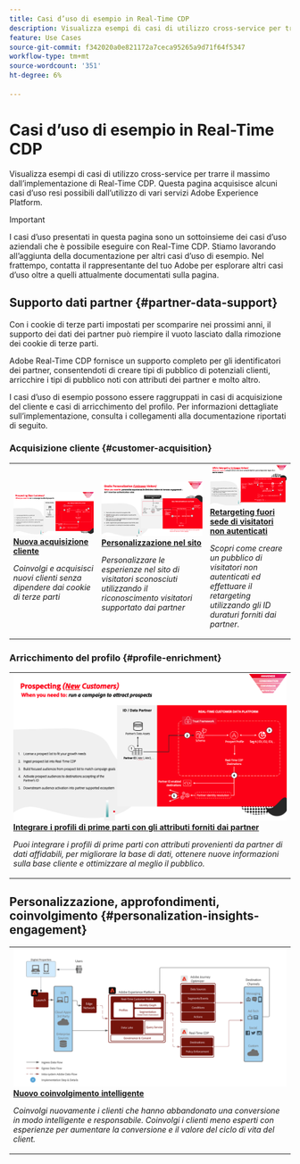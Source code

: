 ```yaml
---
title: Casi d’uso di esempio in Real-Time CDP
description: Visualizza esempi di casi di utilizzo cross-service per trarre il massimo dall’implementazione di Real-Time CDP.
feature: Use Cases
source-git-commit: f342020a0e821172a7ceca95265a9d71f64f5347
workflow-type: tm+mt
source-wordcount: '351'
ht-degree: 6%

---
```


# Casi d’uso di esempio in Real-Time CDP

Visualizza esempi di casi di utilizzo cross-service per trarre il massimo dall’implementazione di Real-Time CDP. Questa pagina acquisisce alcuni casi d’uso resi possibili dall’utilizzo di vari servizi Adobe Experience Platform.

>[!IMPORTANT]
>
>I casi d’uso presentati in questa pagina sono un sottoinsieme dei casi d’uso aziendali che è possibile eseguire con Real-Time CDP. Stiamo lavorando all’aggiunta della documentazione per altri casi d’uso di esempio. Nel frattempo, contatta il rappresentante del tuo Adobe per esplorare altri casi d’uso oltre a quelli attualmente documentati sulla pagina.

## Supporto dati partner {#partner-data-support}

Con i cookie di terze parti impostati per scomparire nei prossimi anni, il supporto dei dati dei partner può riempire il vuoto lasciato dalla rimozione dei cookie di terze parti.

Adobe Real-Time CDP fornisce un supporto completo per gli identificatori dei partner, consentendoti di creare tipi di pubblico di potenziali clienti, arricchire i tipi di pubblico noti con attributi dei partner e molto altro.

I casi d’uso di esempio possono essere raggruppati in casi di acquisizione del cliente e casi di arricchimento del profilo. Per informazioni dettagliate sull’implementazione, consulta i collegamenti alla documentazione riportati di seguito.

### Acquisizione cliente {#customer-acquisition}

<table style="margin-top: 0 !important">
<tr>
  <td>
    <a href="../partner-data/prospecting.md">
      <img alt="Coinvolgi e acquisisci nuovi clienti senza dipendere dai cookie di terze parti" src="/help/rtcdp/assets/partner-data/prospecting/prospecting-use-case-overview.png" />
    </a>
    <div>
      <a href="../partner-data/prospecting.md">
    <strong>Nuova acquisizione cliente</strong>
    </a>
    </div>
    <p>
    <em>Coinvolgi e acquisisci nuovi clienti senza dipendere dai cookie di terze parti</em>
    <p>
  </td>
  <td>
    <a href="../partner-data/onsite-personalization.md">
      <img alt="Personalizzare le esperienze nel sito per visitatori sconosciuti utilizzando il riconoscimento dei visitatori supportato dai partner" src="/help/rtcdp/assets/partner-data/onsite-personalization/onsite-personalization-overview.png" />
    </a>
    <div>
      <a href="../partner-data/onsite-personalization.md">
    <strong>Personalizzazione nel sito</strong>
    </a>
    </div>
    <p>
    <em>Personalizzare le esperienze nel sito di visitatori sconosciuti utilizzando il riconoscimento visitatori supportato dai partner</em>
    <p>
  </td>
  <td>
    <a href="../partner-data/offsite-retargeting.md">
      <img alt="Scopri come creare un pubblico di visitatori non autenticati ed effettuare il retargeting utilizzando gli ID duraturi forniti dai partner." src="../assets/offsite-retargeting/header.png" />
    </a>
    <div>
      <a href="../partner-data/offsite-retargeting.md">
    <strong>Retargeting fuori sede di visitatori non autenticati</strong>
    </a>
    </div>
    <p>
    <em>Scopri come creare un pubblico di visitatori non autenticati ed effettuare il retargeting utilizzando gli ID duraturi forniti dai partner.</em>
    <p>
  </td>
  </tr>
  </table>

### Arricchimento del profilo {#profile-enrichment}

<table style="margin-top: 0 !important">
<tr>
  <td>
    <a href="../partner-data/prospecting.md">
      <img alt="Integrare i profili di prime parti con gli attributi forniti dai partner" src="/help/rtcdp/assets/partner-data/prospecting/prospecting-use-case-overview.png" />
    </a>
    <div>
      <a href="../partner-data/prospecting.md">
    <strong>Integrare i profili di prime parti con gli attributi forniti dai partner</strong>
    </a>
    </div>
    <p>
    <em>Puoi integrare i profili di prime parti con attributi provenienti da partner di dati affidabili, per migliorare la base di dati, ottenere nuove informazioni sulla base cliente e ottimizzare al meglio il pubblico.</em>
    <p>
  </td>
  </tr>
  </table>

## Personalizzazione, approfondimenti, coinvolgimento {#personalization-insights-engagement}

<table style="margin-top: 0 !important">
<tr>
  <td>
    <a href="/help/rtcdp/use-case-guides/intelligent-re-engagement/intelligent-re-engagement.md">
      <img alt="Integrare i profili di prime parti con gli attributi forniti dai partner" src="/help/rtcdp/use-case-guides/intelligent-re-engagement/images/step-by-step.png" />
    </a>
    <div>
      <a href="../partner-data/prospecting.md">
    <strong>Nuovo coinvolgimento intelligente</strong>
    </a>
    </div>
    <p>
    <em>Coinvolgi nuovamente i clienti che hanno abbandonato una conversione in modo intelligente e responsabile. Coinvolgi i clienti meno esperti con esperienze per aumentare la conversione e il valore del ciclo di vita del client.</em>
    <p>
  </td>
  </tr>
  </table>
